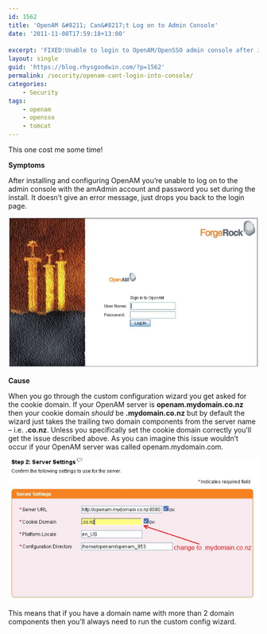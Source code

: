 ```yaml
---
id: 1562
title: 'OpenAM &#8211; Can&#8217;t Log on to Admin Console'
date: '2011-11-08T17:59:18+13:00'

excerpt: 'FIXED:Unable to login to OpenAM/OpenSSO admin console after installation and config'
layout: single
guid: 'https://blog.rhysgoodwin.com/?p=1562'
permalink: /security/openam-cant-login-into-console/
categories:
    - Security
tags:
    - openam
    - opensso
    - tomcat
---
```


This one cost me some time!

**Symptoms**

After installing and configuring OpenAM you’re unable to log on to the admin console with the amAdmin account and password you set during the install. It doesn’t give an error message, just drops you back to the login page.

[![](/content/uploads/2011/11/OpenAMLogin.jpg "OpenAM Login")](/content/uploads/2011/11/OpenAMLogin.jpg)

**Cause**

When you go through the custom configuration wizard you get asked for the cookie domain. If your OpenAM server is **openam.mydomain.co.nz** then your cookie domain *should* be **.mydomain.co.nz** but by default the wizard just takes the trailing two domain components from the server name – i.e. **.co.nz**. Unless you specifically set the cookie domain correctly you’ll get the issue described above. As you can imagine this issue wouldn’t occur if your OpenAM server was called openam.mydomain.com.

[![](/content/uploads/2011/11/OpenAM.jpg "OpenAM  config Step 2")](/content/uploads/2011/11/OpenAM.jpg)

This means that if you have a domain name with more than 2 domain components then you’ll always need to run the custom config wizard.